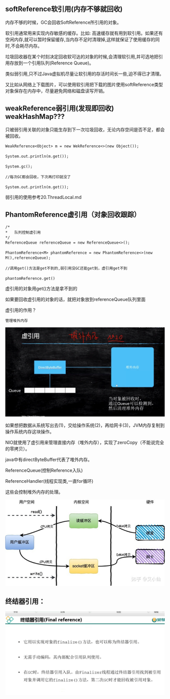 softReference软引用(内存不够就回收)
---
内存不够的时候，GC会回收SoftReference所引用的对象。

软引用通常用来实现内存敏感的缓存。比如: 高速缓存就有用到软引用。如果还有空闲内存,就可以暂时保留缓存,当内存不足时清理掉,这样就保证了使用缓存的同时,不会耗尽内存。

垃圾回收器在某个时刻决定回收软可达的对象的时候,会清理软引用,并可选地把引用存放到一个引用队列(Reference Queue)。

类似弱引用,只不过Java虚拟机尽量让软引用的存活时间长一些,迫不得已才清理。

又比如从网络上下载图片，可以使用软引用把下载的图片使用softReference类型对象保存在内存中，尽量避免网络和磁盘读写开销。


weakReference弱引用(发现即回收) weakHashMap???
---

只被弱引用关联的对象只能生存到下一次垃圾回收，无论内存空间是否不足，都会被回收。

    WeakReference<Object> m = new WekReference<>(new Object());

    System.out.println(m.get());

    System.gc();

    //每次GC都会回收，下次再打印就没了

    System.out.println(m.get());


弱引用的使用参考20.ThreadLocal.md

PhantomReference虚引用（对象回收跟踪）
---

    /*
    *   队列控制虚引用
    */
    ReferenceQueue referenceQueue = new ReferenceQueue<>();

    PhantomReference<M> phantomReference = new PhantomReference<>(new M(),referenceQueue);

    //调用get()方法是get不到的,弱引用没GC还能get到，虚引用get不到

    phantomReference.get()

虚引用的对象用get()方法是拿不到的

如果要回收虚引用的对象的话，就把对象放到referenceQueue队列里面

虚引用的作用？

    管理堆外内存

![img_41.png](img/img_41.png)

如果想把数据从系统写出去(1)，交给操作系统(2)，再给网卡(3)，JVM内存复制到操作系统内存这块操作。

NIO就使用了虚引用来管理直接内存（堆外内存），实现了zeroCopy（不能说完全的零拷贝）。

java中有directByteBuffer代表了堆外内存。

ReferenceQueue(控制Reference入队) 

ReferenceHandler(线程实现类,一直for循环) 

这些会控制堆外内存的处理。

![img_42.png](img/img_42.png)

终结器引用：
---

![img.png](img.png)


